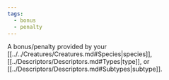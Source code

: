 ```yaml
---
tags:
  - bonus
  - penalty
---
```

A bonus/penalty provided by your [[../../Creatures/Creatures.md#Species|species]], [[../Descriptors/Descriptors.md#Types|type]], or [[../Descriptors/Descriptors.md#Subtypes|subtype]].
